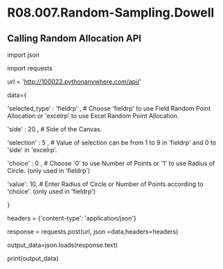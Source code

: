 # R08.007.Random-Sampling.Dowell


## Calling Random Allocation API

import json

import requests

url = 'http://100022.pythonanywhere.com/api/'

data={

  'selected_type' : 'fieldrp' ,      # Choose 'fieldrp' to use Field Random Point Allocation or 'excelrp' to use Excel Random Point Allocation.
  
  'side' : 20 ,                      # Side of the Canvas.
  
  'selection' : 5 ,                  # Value of selection can be from 1 to 9 in 'fieldrp' and 0 to 'side' in 'excelrp'. 
  
  'choice' : 0 ,                    # Choose '0' to use Number of Points or '1' to use Radius of Circle. (only used in 'fieldrp')
   
  'value': 10,                      # Enter Radius of Circle or Number of Points according to 'choice'. (only used in 'fieldrp') 
  
 }

headers = {'content-type': 'application/json'}

response = requests.post(url, json =data,headers=headers)

output_data=json.loads(response.text)

print(output_data)
